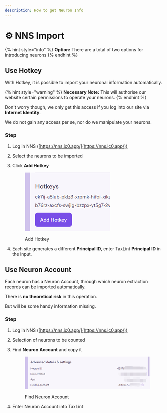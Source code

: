 ```yaml
---
description: How to get Neuron Info
---
```


# ⚙️ NNS Import

{% hint style="info" %}
**Option:** There are a total of two options for introducing neurons
{% endhint %}

## Use Hotkey

With Hotkey, it is possible to import your neuronal information automatically.

{% hint style="warning" %}
**Necessary Note:** This will authorise our website certain permissions to operate your neurons.
{% endhint %}

Don't worry though, we only get this access if you log into our site via **Internet Identity**.&#x20;

We do not gain any access per se, nor do we manipulate your neurons.

### Step&#x20;

1. Log in NNS ([https://nns.ic0.app/](https://nns.ic0.app/))
2. Select the neurons to be imported
3.  Click **Add Hotkey**

    <figure><img src="../.gitbook/assets/image (2).png" alt=""><figcaption><p>Add Hotkey</p></figcaption></figure>
4. Each site generates a different **Principal ID**, enter TaxLint **Principal ID** in the input.

## Use Neuron Account&#x20;

Each neuron has a Neuron Account, through which neuron extraction records can be imported automatically.

There is **no theoretical risk** in this operation.

But will be some handy information missing.

### **Step**

1. Log in NNS ([https://nns.ic0.app/](https://nns.ic0.app/))
2. Selection of neurons to be counted
3.  Find **Neuron** **Account** and copy it

    <figure><img src="../.gitbook/assets/image (1) (1).png" alt=""><figcaption><p>Find Neuron Account</p></figcaption></figure>
4. Enter Neuron Account into TaxLint



